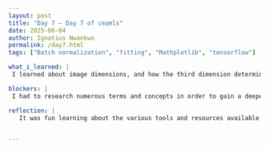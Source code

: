 ```yaml
---
layout: post
title: "Day 7 – Day 7 of ceamls"
date: 2025-06-04
author: Ignatius Nwankwo
permalink: /day7.html
tags: ["Batch normalization", "fitting", "Mathplotlib", "tensorflow"]

what_i_learned: |
 I learned about image dimensions, and how the third dimension determines whether the picture is grayscale, colored or has transparency. I also learned about the various attributes and functions found in python libraries like matplotlib and tensorflow such as plt.imshow, plot.show, .ndim, .flow_from_directory, ImageDataGenerator(), .ratio and so on. I refreshed myself about fitting models with supplemental information online and now have a better understanding of what makes a model overfitted or under fitted. Most notable was the learning about the confusion matrix, which I found useful in visualizing just how accurate the model is at classifying the data. 

blockers: |
 I had to research numerous terms and concepts in order to gain a deeper understanding of the research online. Though it took alot of time, I was incredibly helpful.

reflection: |
   It was fun learning about the various tools and resources available online and in journals at our disposal. I have a much greater appreciation of the usefulness of python in managing data. It's fun to learn new things, though sometimes I feel my Python fundamentals are lacking and try to revisit them every now and then. By brushing up on useful python terms, and rereading the codebase numerous time, I continuously gain a more intuitive understanding of not only the code itself but the problem were trying to solve. 


---
```

